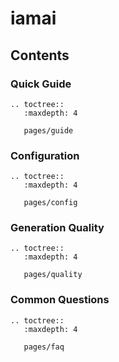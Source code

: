 # iamai

## Contents

### Quick Guide
```{eval-rst}
.. toctree::
   :maxdepth: 4

   pages/guide
```

### Configuration
```{eval-rst}
.. toctree::
   :maxdepth: 4

   pages/config
```

### Generation Quality
```{eval-rst}
.. toctree::
   :maxdepth: 4

   pages/quality
```

### Common Questions
```{eval-rst}
.. toctree::
   :maxdepth: 4

   pages/faq
```